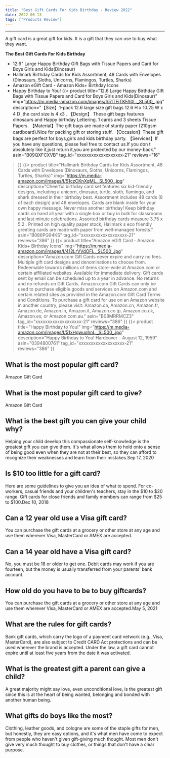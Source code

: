 ```yaml
---
title: "Best Gift Cards For Kids Birthday - Review 2022"
date: 2022-06-13
tags: ["Products Review"]
---
```


---


A gift card is a great gift for kids. It is a gift that they can use to buy what they want.

**The Best Gift Cards For Kids Birthday**
* 12.6" Large Happy Birthday Gift Bags with Tissue Papers and Card for Boys Girls and Kids(Dinosaur)
* Hallmark Birthday Cards for Kids Assortment, 48 Cards with Envelopes (Dinosaurs, Sloths, Unicorns, Flamingos, Turtles, Sharks)
* Amazon eGift Card - Amazon Kids+ Birthday Icons
* Happy Birthday to You!
{{< product 
title="12.6  Large Happy Birthday Gift Bags with Tissue Papers and Card for Boys Girls and Kids(Dinosaur)"
img="https://m.media-amazon.com/images/I/51TEjTKFA0L._SL500_.jpg"
description="【Size】1-pack 12.6  large size gift bags 12.6 H x 10.25 W x 4 D ,the card size is 4 x3 . 【Design】 These gift bags features dinosaurs and  Happy birthday  Lettering. 1 cards and 3 sheets Tissue Papers. 【Material】The gift bags are made of sturdy paper (210gsm cardboard).Nice for packing gift or storing stuff. 【Occasion】These gift bags are perfect for boys,girls and kids birthday party. 【Services】If you have any questions, please feel free to contact us.If you don t absolutely like it,just return it,you are protected by our money-back."
asin="B09QXFCXVB"
tag_id="xxxxxxxxxxxxxxxxxxx-21"
reviews="16"
>}} 
{{< product 
title="Hallmark Birthday Cards for Kids Assortment, 48 Cards with Envelopes (Dinosaurs, Sloths, Unicorns, Flamingos, Turtles, Sharks)"
img="https://m.media-amazon.com/images/I/51czCKnXqML._SL500_.jpg"
description="Cheerful birthday card set features six kid-friendly designs, including a unicorn, dinosaur, turtle, sloth, flamingo, and shark dressed in their birthday best. Assortment includes 48 cards (8 of each design) and 48 envelopes. Cards are blank inside for your own happy message. Never miss another birthday! Keep birthday cards on hand all year with a single box or buy in bulk for classrooms and last minute celebrations. Assorted birthday cards measure 3.75  x 5.2 . Printed on high quality paper stock, Hallmark s eco friendly greeting cards are made with paper from well-managed forests."
asin="B086PG94KS"
tag_id="xxxxxxxxxxxxxxxxxxx-21"
reviews="386"
>}} 
{{< product 
title="Amazon eGift Card - Amazon Kids+ Birthday Icons"
img="https://m.media-amazon.com/images/I/412LrVVdOFL._SL500_.jpg"
description="Amazon.com Gift Cards never expire and carry no fees. Multiple gift card designs and denominations to choose from. Redeemable towards millions of items store-wide at Amazon.com or certain affiliated websites. Available for immediate delivery. Gift cards sent by email can be scheduled up to a year in advance. No returns and no refunds on Gift Cards. Amazon.com Gift Cards can only be used to purchase eligible goods and services on Amazon.com and certain related sites as provided in the Amazon.com Gift Card Terms and Conditions. To purchase a gift card for use on an Amazon website in another country, please visit: Amazon.ca, Amazon.cn, Amazon.fr, Amazon.de, Amazon.in, Amazon.it, Amazon.co.jp, Amazon.co.uk, Amazon.es, or Amazon.com.au."
asin="B08MRRMCZ3"
tag_id="xxxxxxxxxxxxxxxxxxx-21"
reviews="386"
>}} 
{{< product 
title="Happy Birthday to You!"
img="https://m.media-amazon.com/images/I/51xHgwuohnL._SL500_.jpg"
description="Happy Birthday to You! Hardcover – August 12, 1959"
asin="0394800761"
tag_id="xxxxxxxxxxxxxxxxxxx-21"
reviews="386"
>}} 
## What is the most popular gift card?
Amazon Gift Card

## What is the most popular gift card to give?
Amazon Gift Card

## What is the best gift you can give your child why?
Helping your child develop this compassionate self-knowledge is the greatest gift you can give them. It's what allows them to hold onto a sense of being good even when they are not at their best, so they can afford to recognize their weaknesses and learn from their mistakes.Sep 17, 2020

## Is $10 too little for a gift card?
Here are some guidelines to give you an idea of what to spend. For co-workers, casual friends and your children's teachers, stay in the $10 to $20 range. Gift cards for close friends and family members can range from $25 to $100.Dec 10, 2018

## Can a 12 year old use a Visa gift card?
You can purchase the gift cards at a grocery or other store at any age and use them wherever Visa, MasterCard or AMEX are accepted.

## Can a 14 year old have a Visa gift card?
No, you must be 18 or older to get one. Debit cards may work if you are fourteen, but the money is usually transferred from your parents' bank account.

## How old do you have to be to buy giftcards?
You can purchase the gift cards at a grocery or other store at any age and use them wherever Visa, MasterCard or AMEX are accepted.May 5, 2021

## What are the rules for gift cards?
Bank gift cards, which carry the logo of a payment card network (e.g., Visa, MasterCard), are also subject to Credit CARD Act protections and can be used wherever the brand is accepted. Under the law, a gift card cannot expire until at least five years from the date it was activated.

## What is the greatest gift a parent can give a child?
A great majority might say love, even unconditional love, is the greatest gift since this is at the heart of being wanted, belonging and bonded with another human being.

## What gifts do boys like the most?
Clothing, leather goods, and cologne are some of the staple gifts for men, but honestly, they are easy options, and it's what men have come to expect from people who haven't given gift-giving much thought. Most men don't give very much thought to buy clothes, or things that don't have a clear purpose.

